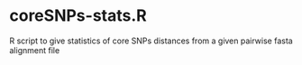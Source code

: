 # coreSNPs-stats.R
R script to give statistics of core SNPs distances from a given pairwise fasta alignment file
